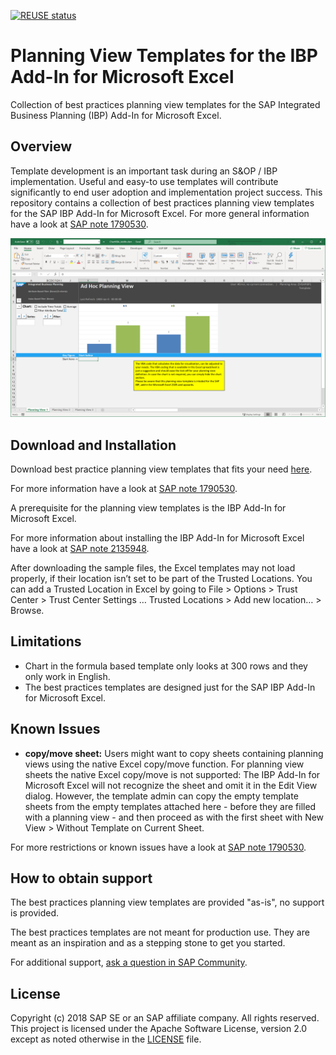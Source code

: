 [![REUSE status](https://api.reuse.software/badge/github.com/SAP-samples/integrated-business-planning-excel-add-in-templates)](https://api.reuse.software/info/github.com/SAP-samples/integrated-business-planning-excel-add-in-templates)

# Planning View Templates for the IBP Add-In for Microsoft Excel
Collection of best practices planning view templates for the SAP Integrated Business Planning (IBP) Add-In for Microsoft Excel.

## Overview
Template development is an important task during an S&OP / IBP implementation. Useful and easy-to use templates will contribute significantly to end user adoption and implementation project success. This repository contains a collection of best practices planning view templates for the SAP IBP Add-In for Microsoft Excel.
For more general information have a look at [SAP note 1790530](https://launchpad.support.sap.com/#/notes/1790530).

![screenshot of VBA Template](https://github.com/SAP-samples/integrated-business-planning-excel-add-in-templates/blob/main/media/screenshot.png "screenshot of a VBA Template")

## Download and Installation
Download best practice planning view templates that fits your need [here](https://github.com/SAP-samples/integrated-business-planning-excel-add-in-templates/archive/refs/heads/main.zip).

For more information have a look at [SAP note 1790530](https://launchpad.support.sap.com/#/notes/1790530).

A prerequisite for the planning view templates is the IBP Add-In for Microsoft Excel. 

For more information about installing the IBP Add-In for Microsoft Excel have a look at [SAP note 2135948](https://launchpad.support.sap.com/#/notes/2135948).

After downloading the sample files, the Excel templates may not load properly, if their location isn’t set to be part of the Trusted Locations. You can add a Trusted Location in Excel by going to File > Options > Trust Center > Trust Center Settings … Trusted Locations > Add new location… > Browse.

## Limitations
* Chart in the formula based template only looks at 300 rows and they only work in English.
* The best practices templates are designed just for the SAP IBP Add-In for Microsoft Excel.

## Known Issues

- **copy/move sheet:**
    Users might want to copy sheets containing planning views using the native Excel copy/move function. For planning view sheets the native Excel copy/move is not supported: The IBP Add-In for Microsoft Excel will not recognize the sheet and omit it in the Edit View dialog. However, the template admin can copy the empty template sheets from the empty templates attached here - before they are filled with a planning view - and then proceed as with the first sheet with New View > Without Template on Current Sheet.

For more restrictions or known issues have a look at [SAP note 1790530](https://launchpad.support.sap.com/#/notes/1790530).

## How to obtain support
The best practices planning view templates are provided "as-is", no support is provided.

The best practices templates are not meant for production use. They are meant as an inspiration and as a stepping stone to get you started.

For additional support, [ask a question in SAP Community](https://answers.sap.com/questions/ask.html).

## License
Copyright (c) 2018 SAP SE or an SAP affiliate company. All rights reserved. This project is licensed under the Apache Software License, version 2.0 except as noted otherwise in the [LICENSE](LICENSES/Apache-2.0.txt) file.
